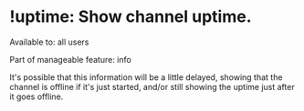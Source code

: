 # !uptime: Show channel uptime.

Available to: all users

Part of manageable feature: info

It's possible that this information will be a little delayed, showing
that the channel is offline if it's just started, and/or still showing
the uptime just after it goes offline.

